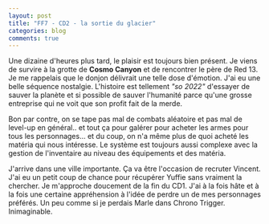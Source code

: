 ```yaml
---
layout: post
title: "FF7 - CD2 - la sortie du glacier"
categories: blog
comments: true
---
```


Une dizaine d'heures plus tard, le plaisir est toujours bien présent. Je viens de survire à la grotte de **Cosmo Canyon** et de rencontrer le père de Red 13. Je me rappelais que le donjon délivrait une telle dose d'émotion. J'ai eu une belle séquence nostalgie. L'histoire est tellement *"so 2022"* d'essayer de sauver la planète et si possible de sauver l'humanité parce qu'une grosse entreprise qui ne voit que son profit fait de la merde.

Bon par contre, on se tape pas mal de combats aléatoire et pas mal de level-up en général.. et tout ça pour galérer pour acheter les armes pour tous les personnages... et du coup, on n'a même plus de quoi acheté les matéria qui nous intéresse. Le système est toujours aussi complexe avec la gestion de l'inventaire au niveau des équipements et des matéria. 

J'arrive dans une ville importante. Ça va être l'occasion de recruter Vincent. J'ai eu un petit coup de chance pour récupérer Yuffie sans vraiment la chercher. Je m'approche doucement de la fin du CD1. J'ai à la fois hâte et à la fois une certaine appréhension à l'idée de perdre un de mes personnages préférés. Un peu comme si je perdais Marle dans Chrono Trigger. Inimaginable.